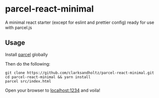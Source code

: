 # parcel-react-minimal
A minimal react starter (except for eslint and prettier config) ready for use with parcel.js

## Usage
Install [parcel](https://parceljs.org/getting_started.html) globally

Then do the following:
```
git clone https://github.com/clarksandholtz/parcel-react-minimal.git
cd parcel-react-minimal && yarn install
parcel src/index.html
```

Open your browser to [localhost:1234](https://localhost:1234) and voila!
